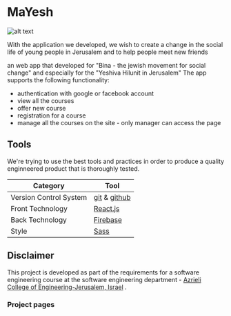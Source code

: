 # MaYesh
![alt text](https://github.com/piskarovhaim/MaYesh/blob/master/wiki%20files/yeshiva.jpg)


With the application we developed, we wish to create a change in the social life of young people in Jerusalem 
and to help people meet new friends

an web app that developed for "Bina - the jewish movement for social change" and especially for  the "Yeshiva Hilunit in Jerusalem" 
The app supports the following functionality:
* authentication with google or facebook account
* view all the courses 
* offer new course 
* registration for a course
* manage all the courses on the site - only manager can access the page
## Tools 
We're trying to use the best tools and practices in order to produce a quality enginneered product that is thoroughly tested.

| Category      |  Tool|
| ------------- | ------------- |
| Version Control System| [git](https://github.com/user/repo/blob/branch/other_file.md) & [github](https://github.com)  |
| Front Technology  | [React.js](https://reactjs.org/docs/getting-started.html)  |
| Back Technology | [Firebase](https://firebase.google.com/)  |
| Style | [Sass](https://sass-lang.com/guide)  |

## Disclaimer
This project is developed as part of the requirements for a software engineering course at the software engineering department -
[ Azrieli College of Engineering-Jerusalem, Israel](https://www.jce.ac.il/) .
### Project pages


